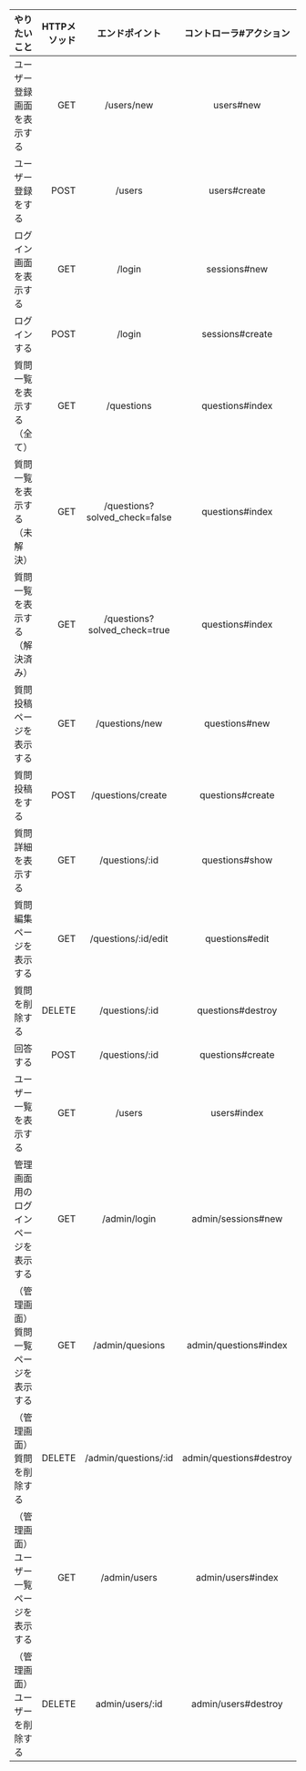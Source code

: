 | やりたいこと                        | HTTPメソッド  | エンドポイント | コントローラ#アクション |
|:----------------------------------|------------:|:------------:|:-------------------:|
| ユーザー登録画面を表示する        	   | GET         | /users/new   |	users#new           |
| ユーザー登録をする                   | POST         | /users       | users#create        |
| ログイン画面を表示する                | GET         | /login | sessions#new 
| ログインする                        | POST         | /login       | sessions#create        |
| 質問一覧を表示する（全て）            | GET         | /questions       | questions#index        |
| 質問一覧を表示する（未解決）          | GET        | /questions?solved_check=false | questions#index |
| 質問一覧を表示する（解決済み）         | GET       | /questions?solved_check=true | questions#index |  
| 質問投稿ページを表示する              | GET        | /questions/new       | questions#new       |
| 質問投稿をする                      | POST         | /questions/create     | questions#create       |
| 質問詳細を表示する                   | GET         | /questions/:id       | questions#show        |
| 質問編集ページを表示する              | GET         | /questions/:id/edit    | questions#edit        |
| 質問を削除する                      | DELETE         | /questions/:id       | questions#destroy        |
| 回答する                           | POST         | /questions/:id       | questions#create        |
| ユーザー一覧を表示する               | GET         | /users       | users#index        |
| 管理画面用のログインページを表示する    | GET         | /admin/login | admin/sessions#new       |
| （管理画面）質問一覧ページを表示する    | GET          | /admin/quesions       | admin/questions#index |
| （管理画面）質問を削除する            | DELETE        | /admin/questions/:id | admin/questions#destroy |
| （管理画面）ユーザー一覧ページを表示する| GET          | /admin/users       | admin/users#index |
| （管理画面）ユーザーを削除する         | DELETE         | admin/users/:id       | admin/users#destroy |
